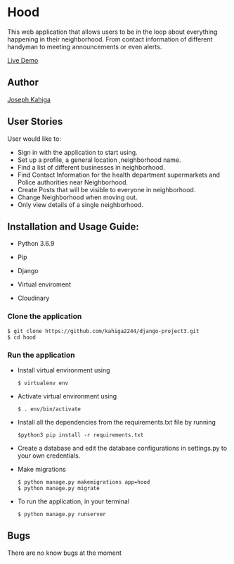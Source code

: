 # Hood
This web application that allows users to be in the loop about everything happening in their neighborhood. From contact information of different handyman to meeting announcements or even alerts.

[Live Demo](https://mtaaniii.herokuapp.com/)

## Author
[Joseph Kahiga](https://github.com/kahiga2244)

## User Stories
User would like to:

- Sign in with the application to start using.
- Set up a profile, a general location ,neighborhood name.
- Find a list of different businesses in  neighborhood.
- Find Contact Information for the health department supermarkets and Police authorities near Neighborhood.
- Create Posts that will be visible to everyone in neighborhood.
- Change Neighborhood when moving out.
- Only view details of a single neighborhood.

## Installation and Usage Guide:
- Python 3.6.9

- Pip

- Django

- Virtual enviroment

- Cloudinary

### Clone the application 
    $ git clone https://github.com/kahiga2244/django-project3.git
    $ cd hood

### Run the application
- Install virtual environment using 

      $ virtualenv env

- Activate virtual environment using 

      $ . env/bin/activate

- Install all the dependencies from the requirements.txt file by running 

      $python3 pip install -r requirements.txt

- Create a database and edit the database configurations in settings.py to your own credentials.

- Make migrations

      $ python manage.py makemigrations app=hood
      $ python manage.py migrate 
    
- To run the application, in your terminal

      $ python manage.py runserver
       
## Bugs
There are no know bugs at the moment
